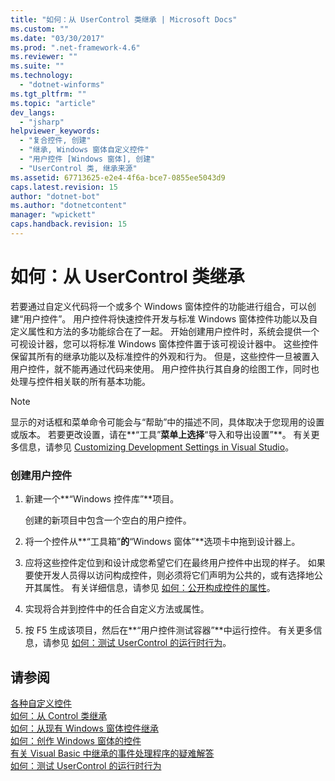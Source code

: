 ```yaml
---
title: "如何：从 UserControl 类继承 | Microsoft Docs"
ms.custom: ""
ms.date: "03/30/2017"
ms.prod: ".net-framework-4.6"
ms.reviewer: ""
ms.suite: ""
ms.technology: 
  - "dotnet-winforms"
ms.tgt_pltfrm: ""
ms.topic: "article"
dev_langs: 
  - "jsharp"
helpviewer_keywords: 
  - "复合控件, 创建"
  - "继承, Windows 窗体自定义控件"
  - "用户控件 [Windows 窗体], 创建"
  - "UserControl 类, 继承来源"
ms.assetid: 67713625-e2e4-4f6a-bce7-0855ee5043d9
caps.latest.revision: 15
author: "dotnet-bot"
ms.author: "dotnetcontent"
manager: "wpickett"
caps.handback.revision: 15
---
```

# 如何：从 UserControl 类继承
若要通过自定义代码将一个或多个 Windows 窗体控件的功能进行组合，可以创建“用户控件”。  用户控件将快速控件开发与标准 Windows 窗体控件功能以及自定义属性和方法的多功能综合在了一起。  开始创建用户控件时，系统会提供一个可视设计器，您可以将标准 Windows 窗体控件置于该可视设计器中。  这些控件保留其所有的继承功能以及标准控件的外观和行为。  但是，这些控件一旦被置入用户控件，就不能再通过代码来使用。  用户控件执行其自身的绘图工作，同时也处理与控件相关联的所有基本功能。  
  
> [!NOTE]
>  显示的对话框和菜单命令可能会与“帮助”中的描述不同，具体取决于您现用的设置或版本。  若要更改设置，请在**“工具”**菜单上选择**“导入和导出设置”**。  有关更多信息，请参见 [Customizing Development Settings in Visual Studio](http://msdn.microsoft.com/zh-cn/22c4debb-4e31-47a8-8f19-16f328d7dcd3)。  
  
### 创建用户控件  
  
1.  新建一个**“Windows 控件库”**项目。  
  
     创建的新项目中包含一个空白的用户控件。  
  
2.  将一个控件从**“工具箱”**的**“Windows 窗体”**选项卡中拖到设计器上。  
  
3.  应将这些控件定位到和设计成您希望它们在最终用户控件中出现的样子。  如果要使开发人员得以访问构成控件，则必须将它们声明为公共的，或有选择地公开其属性。  有关详细信息，请参见 [如何：公开构成控件的属性](../../../../docs/framework/winforms/controls/how-to-expose-properties-of-constituent-controls.md)。  
  
4.  实现将合并到控件中的任合自定义方法或属性。  
  
5.  按 F5 生成该项目，然后在**“用户控件测试容器”**中运行控件。  有关更多信息，请参见 [如何：测试 UserControl 的运行时行为](../../../../docs/framework/winforms/controls/how-to-test-the-run-time-behavior-of-a-usercontrol.md)。  
  
## 请参阅  
 [各种自定义控件](../../../../docs/framework/winforms/controls/varieties-of-custom-controls.md)   
 [如何：从 Control 类继承](../../../../docs/framework/winforms/controls/how-to-inherit-from-the-control-class.md)   
 [如何：从现有 Windows 窗体控件继承](../../../../docs/framework/winforms/controls/how-to-inherit-from-existing-windows-forms-controls.md)   
 [如何：创作 Windows 窗体的控件](../../../../docs/framework/winforms/controls/how-to-author-controls-for-windows-forms.md)   
 [有关 Visual Basic 中继承的事件处理程序的疑难解答](../Topic/Troubleshooting%20Inherited%20Event%20Handlers%20in%20Visual%20Basic.md)   
 [如何：测试 UserControl 的运行时行为](../../../../docs/framework/winforms/controls/how-to-test-the-run-time-behavior-of-a-usercontrol.md)